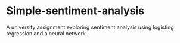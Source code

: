 # Simple-sentiment-analysis
A university assignment exploring sentiment analysis using logisting regression and a neural network.
